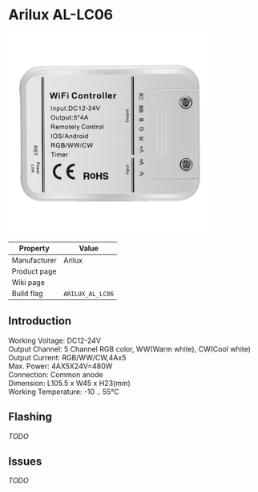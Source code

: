 # Arilux AL-LC06

![Arilux AL-LC06](images/devices/arilux-al-lc06.jpg)

|Property|Value|
|---|---|
|Manufacturer|Arilux|
|Product page||
|Wiki page||
|Build flag|`ARILUX_AL_LC06`|

## Introduction

Working Voltage: DC12-24V<br>
Output Channel: 5 Channel RGB color, WW(Warm white), CW(Cool white)<br>
Output Current: RGB/WW/CW,4Ax5<br>
Max. Power: 4AX5X24V=480W<br>
Connection: Common anode<br>
Dimension: L105.5 x W45 x H23(mm)<br>
Working Temperature: -10 .. 55℃

## Flashing

*TODO*

## Issues

*TODO*